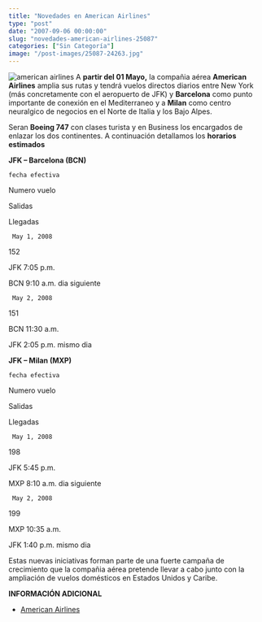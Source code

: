 ```yaml
---
title: "Novedades en American Airlines"
type: "post"
date: "2007-09-06 00:00:00"
slug: "novedades-american-airlines-25087"
categories: ["Sin Categoría"]
image: "/post-images/25087-24263.jpg"
---
```


![american airlines](/post-images/25087-24263.jpg "american airlines") A **partir del 01 Mayo,**  la compañia aérea **American Airlines** amplia sus rutas y tendrá vuelos directos diarios entre New York (más concretamente con el aeropuerto de JFK) y **Barcelona** como punto importante de conexión en el Mediterraneo y a **Milan** como centro neuralgico de negocios en el Norte de Italia y los Bajo Alpes.

Seran **Boeing 747** con clases turista y en Business los encargados de enlazar los dos continentes. A continuación detallamos los **horarios estimados**

**JFK – Barcelona (BCN)**

    fecha efectiva

  Numero vuelo

  Salidas

  Llegadas

     May 1, 2008

   152

   JFK 7:05 p.m.

   BCN 9:10 a.m. dia siguiente

     May 2, 2008

   151

   BCN 11:30 a.m.

   JFK 2:05 p.m. mismo dia

   **JFK – Milan (MXP)**

    fecha efectiva

  Numero vuelo

  Salidas

  Llegadas

     May 1, 2008

   198

   JFK 5:45 p.m.

   MXP 8:10 a.m. dia siguiente

     May 2, 2008

   199

   MXP 10:35 a.m.

   JFK 1:40 p.m. mismo dia

   Estas nuevas iniciativas forman parte de una fuerte campaña de crecimiento que la compañia aérea pretende llevar a cabo junto con la ampliación de vuelos domésticos en Estados Unidos y Caribe.

**INFORMACIÓN ADICIONAL**

- [American Airlines](http://www.americanairlines.es/index.jhtml;jsessionid=BU4YCN0NI4RD3EAJJN3U1DMQBFFXOVMD)